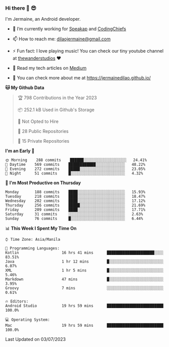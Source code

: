 ### Hi there 👋 😎
I'm Jermaine, an Android developer.

- 🔭 I’m currently working for [Speakap](https://www.speakap.com/) and [CodingChiefs](https://codingchiefs.com/en/)

- 📫 How to reach me: dilaojermaine@gmail.com

- ⚡ Fun fact: I love playing music! You can check our tiny youtube channel at [thewanderstudios](https://www.youtube.com/thewanderstudios) ♥️

- 📖 Read my tech articles on [Medium](https://jermainedilao.medium.com/)

- 👀 You can check more about me at https://jermainedilao.github.io/

<!--
**jermainedilao/jermainedilao** is a ✨ _special_ ✨ repository because its `README.md` (this file) appears on your GitHub profile.

Here are some ideas to get you started:

- 🔭 I’m currently working on ...
- 🌱 I’m currently learning ...
- 👯 I’m looking to collaborate on ...
- 🤔 I’m looking for help with ...
- 💬 Ask me about ...
- 📫 How to reach me: ...
- 😄 Pronouns: ...
- ⚡ Fun fact: ...
-->

<!--START_SECTION:waka-->
**🐱 My Github Data** 

> 🏆 798 Contributions in the Year 2023
 > 
> 📦 252.1 kB Used in Github's Storage 
 > 
> 🚫 Not Opted to Hire
 > 
> 📜 28 Public Repositories 
 > 
> 🔑 15 Private Repositories  
 > 
**I'm an Early 🐤** 

```text
🌞 Morning    288 commits    ██████░░░░░░░░░░░░░░░░░░░   24.41% 
🌆 Daytime    569 commits    ████████████░░░░░░░░░░░░░   48.22% 
🌃 Evening    272 commits    █████░░░░░░░░░░░░░░░░░░░░   23.05% 
🌙 Night      51 commits     █░░░░░░░░░░░░░░░░░░░░░░░░   4.32%

```
📅 **I'm Most Productive on Thursday** 

```text
Monday       188 commits    ████░░░░░░░░░░░░░░░░░░░░░   15.93% 
Tuesday      218 commits    ████░░░░░░░░░░░░░░░░░░░░░   18.47% 
Wednesday    202 commits    ████░░░░░░░░░░░░░░░░░░░░░   17.12% 
Thursday     256 commits    █████░░░░░░░░░░░░░░░░░░░░   21.69% 
Friday       209 commits    ████░░░░░░░░░░░░░░░░░░░░░   17.71% 
Saturday     31 commits     ░░░░░░░░░░░░░░░░░░░░░░░░░   2.63% 
Sunday       76 commits     █░░░░░░░░░░░░░░░░░░░░░░░░   6.44%

```


📊 **This Week I Spent My Time On** 

```text
⌚︎ Time Zone: Asia/Manila

💬 Programming Languages: 
Kotlin                   16 hrs 41 mins      █████████████████████░░░░   83.51% 
Java                     1 hr 12 mins        █░░░░░░░░░░░░░░░░░░░░░░░░   6.07% 
XML                      1 hr 5 mins         █░░░░░░░░░░░░░░░░░░░░░░░░   5.46% 
Markdown                 47 mins             █░░░░░░░░░░░░░░░░░░░░░░░░   3.95% 
Groovy                   7 mins              ░░░░░░░░░░░░░░░░░░░░░░░░░   0.61%

🔥 Editors: 
Android Studio           19 hrs 59 mins      █████████████████████████   100.0%

💻 Operating System: 
Mac                      19 hrs 59 mins      █████████████████████████   100.0%

```


 Last Updated on 03/07/2023
<!--END_SECTION:waka-->

